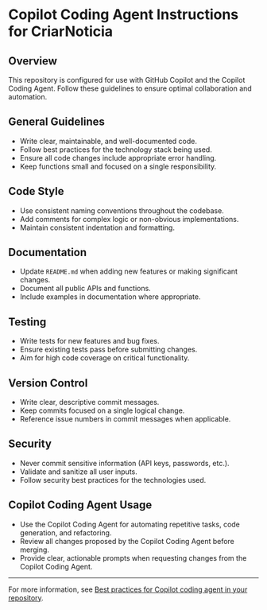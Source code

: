 # Copilot Coding Agent Instructions for CriarNoticia

## Overview
This repository is configured for use with GitHub Copilot and the Copilot Coding Agent. Follow these guidelines to ensure optimal collaboration and automation.

## General Guidelines
- Write clear, maintainable, and well-documented code.
- Follow best practices for the technology stack being used.
- Ensure all code changes include appropriate error handling.
- Keep functions small and focused on a single responsibility.

## Code Style
- Use consistent naming conventions throughout the codebase.
- Add comments for complex logic or non-obvious implementations.
- Maintain consistent indentation and formatting.

## Documentation
- Update `README.md` when adding new features or making significant changes.
- Document all public APIs and functions.
- Include examples in documentation where appropriate.

## Testing
- Write tests for new features and bug fixes.
- Ensure existing tests pass before submitting changes.
- Aim for high code coverage on critical functionality.

## Version Control
- Write clear, descriptive commit messages.
- Keep commits focused on a single logical change.
- Reference issue numbers in commit messages when applicable.

## Security
- Never commit sensitive information (API keys, passwords, etc.).
- Validate and sanitize all user inputs.
- Follow security best practices for the technologies used.

## Copilot Coding Agent Usage
- Use the Copilot Coding Agent for automating repetitive tasks, code generation, and refactoring.
- Review all changes proposed by the Copilot Coding Agent before merging.
- Provide clear, actionable prompts when requesting changes from the Copilot Coding Agent.

---

For more information, see [Best practices for Copilot coding agent in your repository](https://gh.io/copilot-coding-agent-tips).
